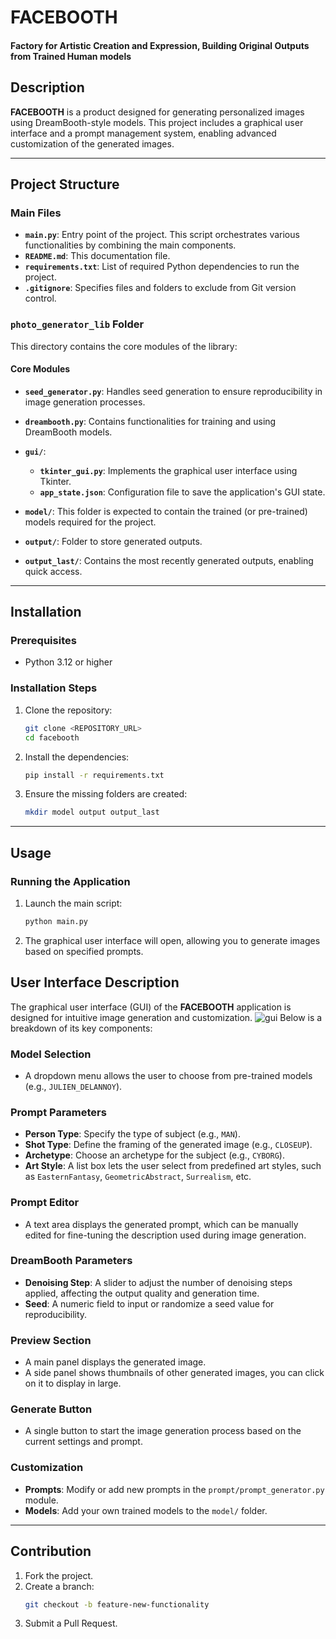 # FACEBOOTH

#### Factory for Artistic Creation and Expression, Building Original Outputs from Trained Human models

## Description

**FACEBOOTH** is a product designed for generating personalized images using DreamBooth-style models. This project includes a graphical user interface and a prompt management system, enabling advanced customization of the generated images.

---

## Project Structure

### Main Files

- **`main.py`**: Entry point of the project. This script orchestrates various functionalities by combining the main components.
- **`README.md`**: This documentation file.
- **`requirements.txt`**: List of required Python dependencies to run the project.
- **`.gitignore`**: Specifies files and folders to exclude from Git version control.

### `photo_generator_lib` Folder

This directory contains the core modules of the library:

#### Core Modules

- **`seed_generator.py`**: Handles seed generation to ensure reproducibility in image generation processes.
- **`dreambooth.py`**: Contains functionalities for training and using DreamBooth models.
- **`gui/`**:
  - **`tkinter_gui.py`**: Implements the graphical user interface using Tkinter.
  - **`app_state.json`**: Configuration file to save the application's GUI state.

- **`model/`**: This folder is expected to contain the trained (or pre-trained) models required for the project.
- **`output/`**: Folder to store generated outputs.
- **`output_last/`**: Contains the most recently generated outputs, enabling quick access.

---

## Installation

### Prerequisites

- Python 3.12 or higher

### Installation Steps

1. Clone the repository:
   ```bash
   git clone <REPOSITORY_URL>
   cd facebooth
   ```
2. Install the dependencies:
   ```bash
   pip install -r requirements.txt
   ```
3. Ensure the missing folders are created:
   ```bash
   mkdir model output output_last
   ```

---

## Usage

### Running the Application

1. Launch the main script:
   ```bash
   python main.py
   ```
2. The graphical user interface will open, allowing you to generate images based on specified prompts.

## User Interface Description

The graphical user interface (GUI) of the **FACEBOOTH** application is designed for intuitive image generation and customization. 
![gui](doc/screenshot.png)
Below is a breakdown of its key components:

### Model Selection
- A dropdown menu allows the user to choose from pre-trained models (e.g., `JULIEN_DELANNOY`).

### Prompt Parameters
- **Person Type**: Specify the type of subject (e.g., `MAN`).
- **Shot Type**: Define the framing of the generated image (e.g., `CLOSEUP`).
- **Archetype**: Choose an archetype for the subject (e.g., `CYBORG`).
- **Art Style**: A list box lets the user select from predefined art styles, such as `EasternFantasy`, `GeometricAbstract`, `Surrealism`, etc.

### Prompt Editor
- A text area displays the generated prompt, which can be manually edited for fine-tuning the description used during image generation.

### DreamBooth Parameters
- **Denoising Step**: A slider to adjust the number of denoising steps applied, affecting the output quality and generation time.
- **Seed**: A numeric field to input or randomize a seed value for reproducibility.

### Preview Section
- A main panel displays the generated image.
- A side panel shows thumbnails of other generated images, you can click on it to display in large.

### Generate Button
- A single button to start the image generation process based on the current settings and prompt.


### Customization

- **Prompts**: Modify or add new prompts in the `prompt/prompt_generator.py` module.
- **Models**: Add your own trained models to the `model/` folder.

---

## Contribution

1. Fork the project.
2. Create a branch:
   ```bash
   git checkout -b feature-new-functionality
   ```
3. Submit a Pull Request.

